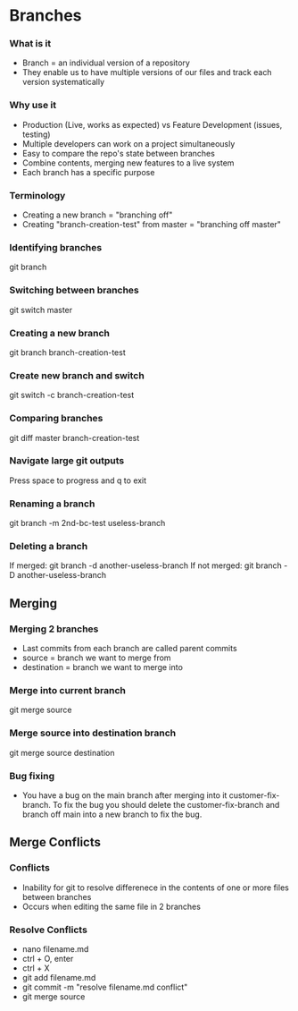 # Branches

### What is it
- Branch = an individual version of a repository
- They enable us to have multiple versions of our files and track each version systematically

### Why use it
- Production (Live, works as expected) vs Feature Development (issues, testing)
- Multiple developers can work on a project simultaneously
- Easy to compare the repo's state between branches
- Combine contents, merging new features to a live system
- Each branch has a specific purpose

### Terminology
- Creating a new branch = "branching off"
- Creating "branch-creation-test" from master = "branching off master"

### Identifying branches
git branch

### Switching between branches
git switch master

### Creating a new branch
git branch branch-creation-test

### Create new branch and switch
git switch -c branch-creation-test

### Comparing branches
git diff master branch-creation-test

### Navigate large git outputs
Press space to progress and q to exit

### Renaming a branch
git branch -m 2nd-bc-test useless-branch

### Deleting a branch
If merged: git branch -d another-useless-branch
If not merged: git branch -D another-useless-branch

## Merging

### Merging 2 branches
- Last commits from each branch are called parent commits
- source = branch we want to merge from
- destination = branch we want to merge into

### Merge into current branch
git merge source

### Merge source into destination branch
git merge source destination

### Bug fixing
- You have a bug on the main branch after merging into it customer-fix-branch.  To fix the bug you should delete the customer-fix-branch and branch off main into a new branch to fix the bug.


## Merge Conflicts
### Conflicts
- Inability for git to resolve differenece in the contents of one or more files between branches
- Occurs when editing the same file in 2 branches

### Resolve Conflicts
- nano filename.md
- ctrl + O, enter
- ctrl + X
- git add filename.md
- git commit -m "resolve filename.md conflict"
- git merge source 



